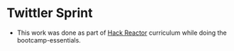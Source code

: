 # Twittler Sprint
- This work was done as part of [Hack Reactor](http://hackreactor.com) curriculum while doing the bootcamp-essentials.
